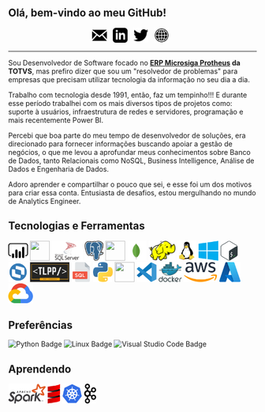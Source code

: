 <!--
![Header](img/matrix.svg "matrix")

Um cara apaixonado pelo mundo dos dados!!!
A guy passionate about the world of data!!!
-->

## Olá, bem-vindo ao meu GitHub!

<p align="center">
<a href="mailto:dirleiflsilva@dfls.eti.br"><img height="30" src="img/icon_email.png"></a>&nbsp;&nbsp;
<a href="https://www.linkedin.com/in/dirleiflsilva/"><img height="30" src="img/icon_linkedin.png"></a>&nbsp;&nbsp;
<a href="https://twitter.com/dirleiflsilva"><img height="30" src="img/icon_twitter.png"></a>&nbsp;&nbsp;
<a href="https://dirleiflsilva.github.io/perfil"><img height="30" src="img/icon_web.png"></a>&nbsp;&nbsp;
</p>

---

<p>Sou Desenvolvedor de Software focado no <strong><a href="https://www.totvs.com/sistema-de-gestao">ERP Microsiga Protheus</a> da TOTVS</strong>, mas prefiro dizer que sou um "resolvedor de problemas" para empresas que precisam utilizar tecnologia da informação no seu dia a dia.
</p>

<p>Trabalho com tecnologia desde 1991, então, faz um tempinho!!! E durante esse período trabalhei com os mais diversos tipos de projetos como: suporte à usuários, infraestrutura de redes e servidores, programação e mais recentemente Power BI.</p>

<p>Percebi que boa parte do meu tempo de desenvolvedor de soluções, era direcionado para fornecer informações buscando apoiar a gestão de negócios, o que me levou a aprofundar meus conhecimentos sobre Banco de Dados, tanto Relacionais como NoSQL, Business Intelligence, Análise de Dados e Engenharia de Dados.</p>

<p>Adoro aprender e compartilhar o pouco que sei, e esse foi um dos motivos para criar essa conta. Entusiasta de desafios, estou mergulhando no mundo de Analytics Engineer.</p>

## Tecnologias e Ferramentas
<p>
<img loading="lazy" height="40" src="img/power_bi_icon.svg">
<img loading="lazy" src="https://cdn.jsdelivr.net/gh/devicons/devicon/icons/jupyter/jupyter-original-wordmark.svg" width="40" height="40" />
<img loading="lazy" height="40" src="img/sql_server_icon.svg">
<img loading="lazy" height="40" src="img/postgresql_icon.svg">
<img loading="lazy" src="https://cdn.jsdelivr.net/gh/devicons/devicon/icons/oracle/oracle-original.svg" width="40" height="40" />
<img loading="lazy" height="40" src="img/mongodb_icon.svg">
<img loading="lazy" height="40" src="img/hadoop_icon.svg">
<img loading="lazy" height="40" src="img/linux_tux_icon.svg">
<img loading="lazy" height="40" src="img/windows_icon.svg">
<img loading="lazy" height="40" src="img/bash_icon.svg">
<img loading="lazy" height="40" src="img/advpl_icon.svg">
<img loading="lazy" height="40" src="img/tlpp_icon.svg">
<img loading="lazy" height="40" src="img/sql_icon.svg">
<img loading="lazy" height="40" src="img/python_icon.svg">
<img loading="lazy" src="https://cdn.jsdelivr.net/gh/devicons/devicon/icons/git/git-original.svg" width="40" height="40" />
<img loading="lazy" height="40" src="img/vs_code_icon.svg">
<img loading="lazy" height="40" src="img/docker_icon.svg">
<img loading="lazy" height="40" src="img/aws_icon.svg">
<img loading="lazy" height="40" src="img/azure_icon.svg">
<img loading="lazy" height="40" src="img/google_cloud_icon.svg">
</p>

## Preferências
![Python Badge](https://img.shields.io/badge/Python-3776AB?logo=python&logoColor=fff&style=for-the-badge)
![Linux Badge](https://img.shields.io/badge/Linux-FCC624?logo=linux&logoColor=000&style=for-the-badge)
![Visual Studio Code Badge](https://img.shields.io/badge/Visual%20Studio%20Code-007ACC?logo=visualstudiocode&logoColor=fff&style=for-the-badge)

## Aprendendo
<p>
<img loading="lazy" height="40" src="img/apache_spark_icon.svg">
<img loading="lazy" height="40" src="img/scala_icon.svg">
<img loading="lazy" height="40" src="img/kubernetes_icon.svg">
<img loading="lazy" height="40" src="img/kafka_icon.svg">
</p>

<!--
**dirleiflsilva/dirleiflsilva** is a ✨ _special_ ✨ repository because its `README.md` (this file) appears on your GitHub profile.

Here are some ideas to get you started:

- 🔭 I’m currently working on ...
- 🌱 I’m currently learning ...
- 👯 I’m looking to collaborate on ...
- 🤔 I’m looking for help with ...
- 💬 Ask me about ...
- 📫 How to reach me: ...
- 😄 Pronouns: ...
- ⚡ Fun fact: ...

-- Icons
https://worldvectorlogo.com/
https://devicon.dev/
https://shields.io/
https://badges.pages.dev/

Language / Tools 
I am Learning
Preferences (OS/Editor/Language/)

Tech Stack

Cloud

Big Data Stack

Certifications

-->

